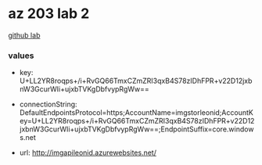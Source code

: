 # az 203 lab 2

[github lab](https://github.com/MicrosoftLearning/AZ-203-DevelopingSolutionsforMicrosoftAzure/blob/master/Instructions/Labs/AZ-203_02_lab.md)

### values

* key: U+LL2YR8roqps+/i+RvGQ66TmxCZmZRI3qxB4S78zIDhFPR+v22D12jxbnW3GcurWIi+ujxbTVKgDbfvypRgWw==

* connectionString: DefaultEndpointsProtocol=https;AccountName=imgstorleonid;AccountKey=U+LL2YR8roqps+/i+RvGQ66TmxCZmZRI3qxB4S78zIDhFPR+v22D12jxbnW3GcurWIi+ujxbTVKgDbfvypRgWw==;EndpointSuffix=core.windows.net

* url: http://imgapileonid.azurewebsites.net/

